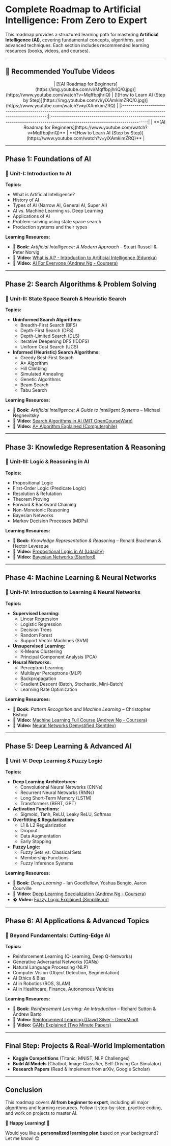 # **Complete Roadmap to Artificial Intelligence: From Zero to Expert**

This roadmap provides a structured learning path for mastering **Artificial Intelligence (AI)**, covering fundamental concepts, algorithms, and advanced techniques. Each section includes recommended learning resources (books, videos, and courses).

---
## 🎥 **Recommended YouTube Videos**

<div align="center">
| [![AI Roadmap for Beginners](https://img.youtube.com/vi/MqffbpjhriQ/0.jpg)](https://www.youtube.com/watch?v=MqffbpjhriQ) | [![How to Learn AI (Step by Step)](https://img.youtube.com/vi/yiXAmkimZRQ/0.jpg)](https://www.youtube.com/watch?v=yiXAmkimZRQ) |
|:-----------------------------------------------------------------------------------------------------------------------:|:-----------------------------------------------------------------------------------------------------------------------------:|
| **[AI Roadmap for Beginners](https://www.youtube.com/watch?v=MqffbpjhriQ)**                                              | **[How to Learn AI (Step by Step)](https://www.youtube.com/watch?v=yiXAmkimZRQ)**                                             |
</div>

---

## **Phase 1: Foundations of AI**
### **📌 Unit-I: Introduction to AI**
**Topics:**
- What is Artificial Intelligence?
- History of AI
- Types of AI (Narrow AI, General AI, Super AI)
- AI vs. Machine Learning vs. Deep Learning
- Applications of AI
- Problem-solving using state space search
- Production systems and their types

**Learning Resources:**
- 📖 **Book:** *Artificial Intelligence: A Modern Approach* – Stuart Russell & Peter Norvig  
- 🎥 **Video:** [What is AI? - Introduction to Artificial Intelligence (Edureka)](https://youtu.be/JMUxmLyrhSk)  
- 🎥 **Video:** [AI For Everyone (Andrew Ng - Coursera)](https://www.coursera.org/learn/ai-for-everyone)  

---

## **Phase 2: Search Algorithms & Problem Solving**
### **📌 Unit-II: State Space Search & Heuristic Search**
**Topics:**
- **Uninformed Search Algorithms:**
  - Breadth-First Search (BFS)
  - Depth-First Search (DFS)
  - Depth-Limited Search (DLS)
  - Iterative Deepening DFS (IDDFS)
  - Uniform Cost Search (UCS)
- **Informed (Heuristic) Search Algorithms:**
  - Greedy Best-First Search
  - A* Algorithm
  - Hill Climbing
  - Simulated Annealing
  - Genetic Algorithms
  - Beam Search
  - Tabu Search

**Learning Resources:**
- 📖 **Book:** *Artificial Intelligence: A Guide to Intelligent Systems* – Michael Negnevitsky  
- 🎥 **Video:** [Search Algorithms in AI (MIT OpenCourseWare)](https://youtu.be/Df9pg4t7XjE)  
- 🎥 **Video:** [A* Algorithm Explained (Computerphile)](https://youtu.be/ySN5Wnu88nE)  

---

## **Phase 3: Knowledge Representation & Reasoning**
### **📌 Unit-III: Logic & Reasoning in AI**
**Topics:**
- Propositional Logic
- First-Order Logic (Predicate Logic)
- Resolution & Refutation
- Theorem Proving
- Forward & Backward Chaining
- Non-Monotonic Reasoning
- Bayesian Networks
- Markov Decision Processes (MDPs)

**Learning Resources:**
- 📖 **Book:** *Knowledge Representation & Reasoning* – Ronald Brachman & Hector Levesque  
- 🎥 **Video:** [Propositional Logic in AI (Udacity)](https://youtu.be/ixdz6GXnQYw)  
- 🎥 **Video:** [Bayesian Networks (Stanford)](https://youtu.be/gY7Wv4mB3MI)  

---

## **Phase 4: Machine Learning & Neural Networks**
### **📌 Unit-IV: Introduction to Learning & Neural Networks**
**Topics:**
- **Supervised Learning:**
  - Linear Regression
  - Logistic Regression
  - Decision Trees
  - Random Forest
  - Support Vector Machines (SVM)
- **Unsupervised Learning:**
  - K-Means Clustering
  - Principal Component Analysis (PCA)
- **Neural Networks:**
  - Perceptron Learning
  - Multilayer Perceptrons (MLP)
  - Backpropagation
  - Gradient Descent (Batch, Stochastic, Mini-Batch)
  - Learning Rate Optimization

**Learning Resources:**
- 📖 **Book:** *Pattern Recognition and Machine Learning* – Christopher Bishop  
- 🎥 **Video:** [Machine Learning Full Course (Andrew Ng - Coursera)](https://www.coursera.org/learn/machine-learning)  
- 🎥 **Video:** [Neural Networks Demystified (Sentdex)](https://youtu.be/bxe2T-V8XRs)  

---

## **Phase 5: Deep Learning & Advanced AI**
### **📌 Unit-V: Deep Learning & Fuzzy Logic**
**Topics:**
- **Deep Learning Architectures:**
  - Convolutional Neural Networks (CNNs)
  - Recurrent Neural Networks (RNNs)
  - Long Short-Term Memory (LSTM)
  - Transformers (BERT, GPT)
- **Activation Functions:**
  - Sigmoid, Tanh, ReLU, Leaky ReLU, Softmax
- **Overfitting & Regularization:**
  - L1 & L2 Regularization
  - Dropout
  - Data Augmentation
  - Early Stopping
- **Fuzzy Logic:**
  - Fuzzy Sets vs. Classical Sets
  - Membership Functions
  - Fuzzy Inference Systems

**Learning Resources:**
- 📖 **Book:** *Deep Learning* – Ian Goodfellow, Yoshua Bengio, Aaron Courville  
- 🎥 **Video:** [Deep Learning Specialization (Andrew Ng - Coursera)](https://www.coursera.org/specializations/deep-learning)  
- � **Video:** [Fuzzy Logic Explained (Simplilearn)](https://youtu.be/VBhY6unNV_s)  

---

## **Phase 6: AI Applications & Advanced Topics**
### **📌 Beyond Fundamentals: Cutting-Edge AI**
**Topics:**
- Reinforcement Learning (Q-Learning, Deep Q-Networks)
- Generative Adversarial Networks (GANs)
- Natural Language Processing (NLP)
- Computer Vision (Object Detection, Segmentation)
- AI Ethics & Bias
- AI in Robotics (ROS, SLAM)
- AI in Healthcare, Finance, Autonomous Vehicles

**Learning Resources:**
- 📖 **Book:** *Reinforcement Learning: An Introduction* – Richard Sutton & Andrew Barto  
- 🎥 **Video:** [Reinforcement Learning (David Silver - DeepMind)](https://youtu.be/2pWv7GOvuf0)  
- 🎥 **Video:** [GANs Explained (Two Minute Papers)](https://youtu.be/Jv1g0XuLi1A)  

---

## **Final Step: Projects & Real-World Implementation**
- **Kaggle Competitions** (Titanic, MNIST, NLP Challenges)  
- **Build AI Models** (Chatbot, Image Classifier, Self-Driving Car Simulator)  
- **Research Papers** (Read & Implement from arXiv, Google Scholar)  

---

## **Conclusion**
This roadmap covers **AI from beginner to expert**, including all major algorithms and learning resources. Follow it step-by-step, practice coding, and work on projects to master AI.

🚀 **Happy Learning!** 🚀  

Would you like a **personalized learning plan** based on your background? Let me know! 😊